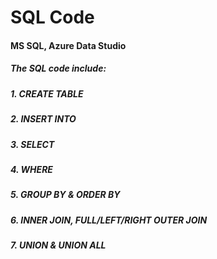 # SQL Code

#### MS SQL, Azure Data Studio

##### The SQL code include:

##### 1. CREATE TABLE
##### 2. INSERT INTO
##### 3. SELECT 
##### 4. WHERE 
##### 5. GROUP BY & ORDER BY
##### 6. INNER JOIN, FULL/LEFT/RIGHT OUTER JOIN
##### 7. UNION & UNION ALL

